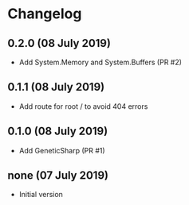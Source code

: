 # Changelog

## 0.2.0 (08 July 2019)
- Add System.Memory and System.Buffers (PR #2)

## 0.1.1 (08 July 2019)
- Add route for root / to avoid 404 errors

## 0.1.0 (08 July 2019)
- Add GeneticSharp (PR #1)

## none (07 July 2019)
- Initial version
